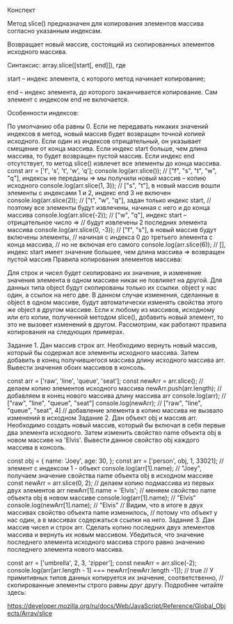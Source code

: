 Конспект

Метод slice() предназначен для копирования элементов массива согласно указанным индексам.

Возвращает новый массив, состоящий из скопированных элементов исходного массива.

Синтаксис: array.slice([start[, end]]), где

start – индекс элемента, с которого метод начинает копирование;

end – индекс элемента, до которого заканчивается копирование. Сам элемент с индексом end не включается.

Особенности индексов:

По умолчанию оба равны 0. Если не передавать никаких значений индексов в метод, новый массив будет возвращен точной копией исходного.
Если один из индексов отрицательный, он указывает смещение от конца массива.
Если индекс start больше, чем длина массива, то будет возвращен пустой массив.
Если индекс end отсутствует, то метод slice() извлечет все элементы до конца массива.
const arr = ['f', 's', 't', 'w', 'q'];
console.log(arr.slice()); // ["f", "s", "t", "w", "q"], индексы не переданы => мы получили новый массив – копию исходного
console.log(arr.slice(1, 3)); // ["s", "t"], в новый массив вошли элементы с индексами 1 и 2, индекс end 3 не включен
console.log(arr.slice(2)); // ["t", "w", "q"], задан только индекс start,
// поэтому все элементы будут извлечены, начиная с него и до конца массива
console.log(arr.slice(-2)); // ["w", "q"], индекс start – отрицательное число =>
// будут извлечены 2 последних элемента массива
console.log(arr.slice(0, -3)); // ["f", "s"], в новый массив будут включены элементы,
// начиная с индекса 0 до третьего элемента с конца массива,
// но не включая его самого
console.log(arr.slice(6)); // [], индекс start имеет значение большее, чем длина массива  => возвращен пустой массив
Правила копирования элементов массива:

Для строк и чисел будет скопировано их значение, и изменение значения элемента в одном массиве никак не повлияет на другой.
Для данных типа object будут скопированы только их ссылки. object у нас один, а ссылок на него две. В данном случае изменения, сделанные в object в одном массиве, будут автоматически изменять свойства этого же object в другом массиве.
Если к любому из массивов, исходному или его копии, полученной методом slice(), добавить новый элемент, то это не вызовет изменений в другом.
Рассмотрим, как работают правила копирования на следующих примерах.

Задание 1. Дан массив строк arr. Необходимо вернуть новый массив, который бы содержал все элементы исходного массива. Затем добавить в конец получившегося массива длину исходного массива arr. Вывести значения обоих массивов в консоль.

const arr = ['raw', 'line', 'queue', 'seat'];
const newArr = arr.slice(); // делаем копию элементов исходного массива
newArr.push(arr.length); // добавляем в конец нового массива длину массива arr
console.log(arr); // ["raw", "line", "queue", "seat"]
console.log(newArr); // ["raw", "line", "queue", "seat", 4]
// добавление элемента в копию массива не вызвало изменений в исходном
Задание 2. Дан объект obj и массив arr. Необходимо создать новый массив, который бы включал в себя первые два элемента исходного. Затем изменить свойство name объекта obj в новом массиве на 'Elvis'. Вывести данное свойство obj каждого массива в консоль.

const obj = {
name: 'Joey',
age: 30,
};
const arr = ['person', obj, 1, 33021]; // элемент с индексом 1 - объект
console.log(arr[1].name); // "Joey", получаем значение свойства name объекта obj в исходном массиве
const newArr = arr.slice(0, 2); // делаем копию подмассива из первых двух элементов arr
newArr[1].name = 'Elvis'; // меняем свойство name объекта obj в новом массиве
console.log(arr[1].name); // "Elvis"
console.log(newArr[1].name); // "Elvis"
// Видим, что в итоге в двух массивах свойство объекта name изменилось,
// потому что объект у нас один, а в массивах содержаться ссылки на него.
Задание 3. Дан массив чисел и строк arr. Сделать копию последних двух элементов массива и вернуть их новым массивом. Убедиться, что значение последнего элемента исходного массива строго равно значению последнего элемента нового массива.

const arr = ['umbrella', 2, 3, 'zipper'];
const newArr = arr.slice(-2);
console.log(arr[arr.length - 1] === newArr[newArr.length -1]); // true
// У примитивных типов данных копируется их значение, соответственно,
// скопированные элементы строго равны друг другу.
Подробнее читайте здесь:

https://developer.mozilla.org/ru/docs/Web/JavaScript/Reference/Global_Objects/Array/slice
